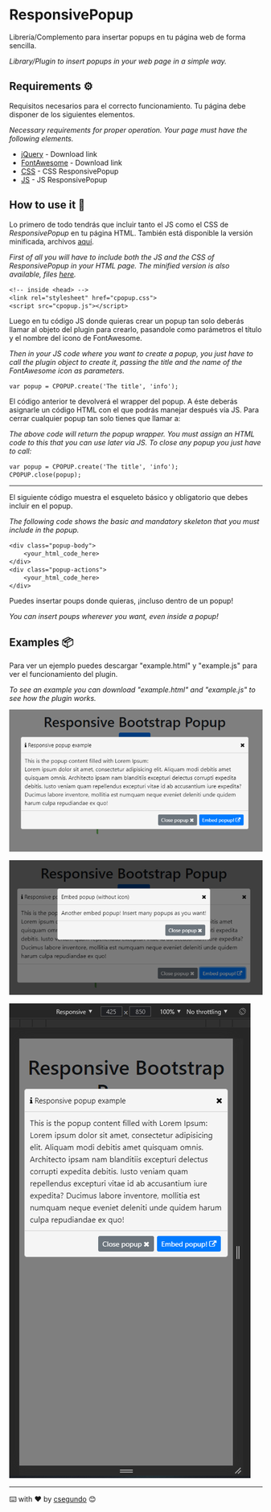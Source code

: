 # ResponsivePopup
Librería/Complemento para insertar popups en tu página web de forma sencilla.

_Library/Plugin to insert popups in your web page in a simple way._


## Requirements ⚙️
Requisitos necesarios para el correcto funcionamiento. Tu página debe disponer de los siguientes elementos.

_Necessary requirements for proper operation. Your page must have the following elements._

* [jQuery](https://code.jquery.com/) - Download link
* [FontAwesome](https://fontawesome.com/v4.7.0/get-started/) - Download link
* [CSS](minified/cpopup.min.css) - CSS ResponsivePopup
* [JS](minified/cpopup.min.js) - JS ResponsivePopup


## How to use it 🔧
Lo primero de todo tendrás que incluir tanto el JS como el CSS de _ResponsivePopup_ en tu página HTML. También está disponible la versión minificada, archivos [aquí](minified/).

_First of all you will have to include both the JS and the CSS of _ResponsivePopup_ in your HTML page. The minified version is also available, files [here](minified/)._

```
<!-- inside <head> -->
<link rel="stylesheet" href="cpopup.css">
<script src="cpopup.js"></script>
```

Luego en tu código JS donde quieras crear un popup tan solo deberás llamar al objeto del plugin para crearlo, pasandole como parámetros el título y el nombre del icono de FontAwesome.

_Then in your JS code where you want to create a popup, you just have to call the plugin object to create it, passing the title and the name of the FontAwesome icon as parameters._

```
var popup = CPOPUP.create('The title', 'info');
```

El código anterior te devolverá el wrapper del popup. A éste deberás asignarle un código HTML con el que podrás manejar después vía JS. Para cerrar cualquier popup tan solo tienes que llamar a:

_The above code will return the popup wrapper. You must assign an HTML code to this that you can use later via JS. To close any popup you just have to call:_

```
var popup = CPOPUP.create('The title', 'info');
CPOPUP.close(popup);
```

---

El siguiente código muestra el esqueleto básico y obligatorio que debes incluir en el popup.

_The following code shows the basic and mandatory skeleton that you must include in the popup._

```
<div class="popup-body">
    <your_html_code_here>
</div>
<div class="popup-actions">
    <your_html_code_here>
</div>
```

Puedes insertar poups donde quieras, ¡incluso dentro de un popup!

_You can insert poups wherever you want, even inside a popup!_


## Examples 📦
Para ver un ejemplo puedes descargar "example.html" y "example.js" para ver el funcionamiento del plugin.

_To see an example you can download "example.html" and "example.js" to see how the plugin works._

![Default](images/popup.png)

![Embed](images/embed.png)

![Responsive](images/responsive.png)

---
⌨️ with ❤️ by [csegundo](https://github.com/csegundo) 😊